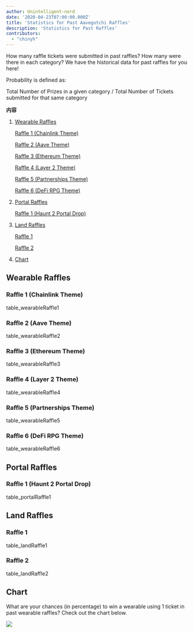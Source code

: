 ```yaml
---
author: Unintelligent-nerd
date: '2020-04-23T07:00:00.000Z'
title: 'Statistics for Past Aavegotchi Raffles'
description: 'Statistics for Past Raffles'
contributors:
  - "chinyh"
---
```


How many raffle tickets were submitted in past raffles? How many were there in each category? We have the historical data for past raffles for you here!

Probability is defined as:

Total Number of Prizes in a given category / Total Number of Tickets submitted for that same category

<div class="contentsBox">

**内容**

<ol>
<li><a href=#wearable-raffles>Wearable Raffles</a></li>
<p><a href=#raffle-1--chainlink-theme->Raffle 1 (Chainlink Theme)</a></p>
<p><a href=#raffle-2--aave-theme->Raffle 2 (Aave Theme)</a></p>
<p><a href=#raffle-3--ethereum-theme->Raffle 3 (Ethereum Theme)</a></p>
<p><a href=#raffle-4--layer-2-theme->Raffle 4 (Layer 2 Theme)</a></p>
<p><a href=#raffle-5--partnerships-theme->Raffle 5 (Partnerships Theme)</a></p>
<p><a href=#raffle-6--defi-rpg-theme->Raffle 6 (DeFi RPG Theme)</a></p>
<li><a href=#portal-raffles>Portal Raffles</a></li>
<p><a href=#raffle-1--haunt-2-portal-drop->Raffle 1 (Haunt 2 Portal Drop)</a></p>
<li><a href=#land-raffles>Land Raffles</a></li>
<p><a href=#raffle-1>Raffle 1</a></p>
<p><a href=#raffle-2>Raffle 2</a></p>
<li><a href=#chart>Chart</a></li>
</ol>

</div>

## Wearable Raffles

### Raffle 1 (Chainlink Theme)
table_wearableRaffle1

### Raffle 2 (Aave Theme)
table_wearableRaffle2

### Raffle 3 (Ethereum Theme)
table_wearableRaffle3

### Raffle 4 (Layer 2 Theme)
table_wearableRaffle4

### Raffle 5 (Partnerships Theme)
table_wearableRaffle5

### Raffle 6 (DeFi RPG Theme)
table_wearableRaffle6

## Portal Raffles

### Raffle 1 (Haunt 2 Portal Drop)
table_portalRaffle1

## Land Raffles

### Raffle 1
table_landRaffle1

### Raffle 2
table_landRaffle2

## Chart

What are your chances (in percentage) to win a wearable using 1 ticket in past wearable raffles? Check out the chart below.

<img src="/raffles-stats/raffle-stats-chart.png" />